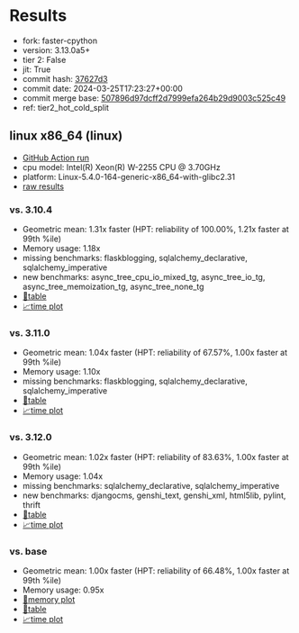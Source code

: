 # Results

- fork: faster-cpython
- version: 3.13.0a5+
- tier 2: False
- jit: True
- commit hash: [37627d3](https://github.com/faster%2dcpython/cpython/commit/37627d3)
- commit date: 2024-03-25T17:23:27+00:00
- commit merge base: [507896d97dcff2d7999efa264b29d9003c525c49](https://github.com/faster%2dcpython/cpython/commit/507896d97dcff2d7999efa264b29d9003c525c49)
- ref: tier2_hot_cold_split

## linux x86_64 (linux)

- [GitHub Action run](https://github.com/faster-cpython/benchmarking/actions/runs/8424439181)
- cpu model: Intel(R) Xeon(R) W-2255 CPU @ 3.70GHz
- platform: Linux-5.4.0-164-generic-x86_64-with-glibc2.31
- [raw results](bm-20240325-linux-x86_64-faster%252dcpython-tier2_hot_cold_split-3.13.0a5%2B-37627d3.json)

### vs. 3.10.4

- Geometric mean: 1.31x faster (HPT: reliability of 100.00%, 1.21x faster at 99th %ile)
- Memory usage: 1.18x
- missing benchmarks: flaskblogging, sqlalchemy_declarative, sqlalchemy_imperative
- new benchmarks: async_tree_cpu_io_mixed_tg, async_tree_io_tg, async_tree_memoization_tg, async_tree_none_tg
- [📄table](bm-20240325-linux-x86_64-faster%252dcpython-tier2_hot_cold_split-3.13.0a5%2B-37627d3-vs-3.10.4.md)
- [📈time plot](bm-20240325-linux-x86_64-faster%252dcpython-tier2_hot_cold_split-3.13.0a5%2B-37627d3-vs-3.10.4.png)

### vs. 3.11.0

- Geometric mean: 1.04x faster (HPT: reliability of 67.57%, 1.00x faster at 99th %ile)
- Memory usage: 1.10x
- missing benchmarks: flaskblogging, sqlalchemy_declarative, sqlalchemy_imperative
- [📄table](bm-20240325-linux-x86_64-faster%252dcpython-tier2_hot_cold_split-3.13.0a5%2B-37627d3-vs-3.11.0.md)
- [📈time plot](bm-20240325-linux-x86_64-faster%252dcpython-tier2_hot_cold_split-3.13.0a5%2B-37627d3-vs-3.11.0.png)

### vs. 3.12.0

- Geometric mean: 1.02x faster (HPT: reliability of 83.63%, 1.00x faster at 99th %ile)
- Memory usage: 1.04x
- missing benchmarks: sqlalchemy_declarative, sqlalchemy_imperative
- new benchmarks: djangocms, genshi_text, genshi_xml, html5lib, pylint, thrift
- [📄table](bm-20240325-linux-x86_64-faster%252dcpython-tier2_hot_cold_split-3.13.0a5%2B-37627d3-vs-3.12.0.md)
- [📈time plot](bm-20240325-linux-x86_64-faster%252dcpython-tier2_hot_cold_split-3.13.0a5%2B-37627d3-vs-3.12.0.png)

### vs. base

- Geometric mean: 1.00x faster (HPT: reliability of 66.48%, 1.00x faster at 99th %ile)
- Memory usage: 0.95x
- [🧠memory plot](bm-20240325-linux-x86_64-faster%252dcpython-tier2_hot_cold_split-3.13.0a5%2B-37627d3-vs-base-mem.png)
- [📄table](bm-20240325-linux-x86_64-faster%252dcpython-tier2_hot_cold_split-3.13.0a5%2B-37627d3-vs-base.md)
- [📈time plot](bm-20240325-linux-x86_64-faster%252dcpython-tier2_hot_cold_split-3.13.0a5%2B-37627d3-vs-base.png)

